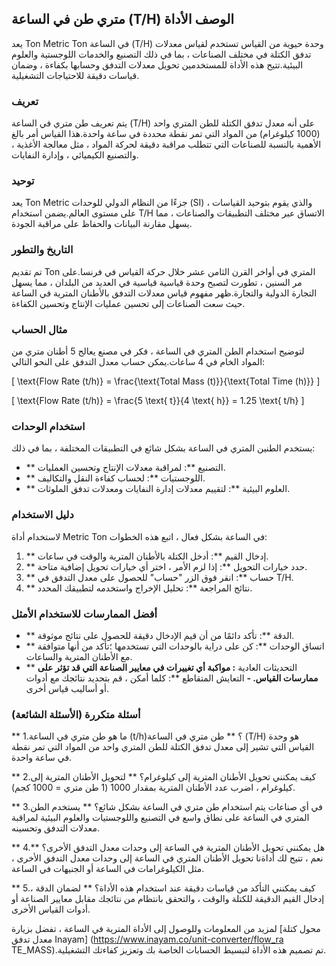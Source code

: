 ## متري طن في الساعة (T/H) الوصف الأداة

يعد Ton Metric Ton في الساعة (T/H) وحدة حيوية من القياس تستخدم لقياس معدلات تدفق الكتلة في مختلف الصناعات ، بما في ذلك التصنيع والخدمات اللوجستية والعلوم البيئية.تتيح هذه الأداة للمستخدمين تحويل معدلات التدفق وحسابها بكفاءة ، وضمان قياسات دقيقة للاحتياجات التشغيلية.

### تعريف

يتم تعريف طن متري في الساعة (T/H) على أنه معدل تدفق الكتلة للطن المتري واحد (1000 كيلوغرام) من المواد التي تمر نقطة محددة في ساعة واحدة.هذا القياس أمر بالغ الأهمية بالنسبة للصناعات التي تتطلب مراقبة دقيقة لحركة المواد ، مثل معالجة الأغذية ، والتصنيع الكيميائي ، وإدارة النفايات.

### توحيد

يعد Ton Metric جزءًا من النظام الدولي للوحدات (SI) ، والذي يقوم بتوحيد القياسات على مستوى العالم.يضمن استخدام T/H الاتساق عبر مختلف التطبيقات والصناعات ، مما يسهل مقارنة البيانات والحفاظ على مراقبة الجودة.

### التاريخ والتطور

تم تقديم Ton المتري في أواخر القرن الثامن عشر خلال حركة القياس في فرنسا.على مر السنين ، تطورت لتصبح وحدة قياسية قياسية في العديد من البلدان ، مما يسهل التجارة الدولية والتجارة.ظهر مفهوم قياس معدلات التدفق بالأطنان المترية في الساعة حيث سعت الصناعات إلى تحسين عمليات الإنتاج وتحسين الكفاءة.

### مثال الحساب

لتوضيح استخدام الطن المتري في الساعة ، فكر في مصنع يعالج 5 أطنان متري من المواد الخام في 4 ساعات.يمكن حساب معدل التدفق على النحو التالي:

\[ \text{Flow Rate (t/h)} = \frac{\text{Total Mass (t)}}{\text{Total Time (h)}} \]

\[ \text{Flow Rate (t/h)} = \frac{5 \text{ t}}{4 \text{ h}} = 1.25 \text{ t/h} \]

### استخدام الوحدات

يستخدم الطنين المتري في الساعة بشكل شائع في التطبيقات المختلفة ، بما في ذلك:

- ** التصنيع **: لمراقبة معدلات الإنتاج وتحسين العمليات.
- ** اللوجستيات **: لحساب كفاءة النقل والتكاليف.
- ** العلوم البيئية **: لتقييم معدلات إدارة النفايات ومعدلات تدفق الملوثات.

### دليل الاستخدام

لاستخدام أداة Metric Ton في الساعة بشكل فعال ، اتبع هذه الخطوات:

1. ** إدخال القيم **: أدخل الكتلة بالأطنان المترية والوقت في ساعات.
2. ** حدد خيارات التحويل **: إذا لزم الأمر ، اختر أي خيارات تحويل إضافية متاحة.
3. ** حساب **: انقر فوق الزر "حساب" للحصول على معدل التدفق في T/H.
4. ** نتائج المراجعة **: تحليل الإخراج واستخدمه لتطبيقك المحدد.

### أفضل الممارسات للاستخدام الأمثل

- ** الدقة **: تأكد دائمًا من أن قيم الإدخال دقيقة للحصول على نتائج موثوقة.
- ** اتساق الوحدات **: كن على دراية بالوحدات التي تستخدمها ؛تأكد من أنها متوافقة مع الأطنان المترية والساعات.
- ** التحديثات العادية **: مواكبة أي تغييرات في معايير الصناعة التي قد تؤثر على ممارسات القياس.
-** التعايش المتقاطع **: كلما أمكن ، قم بتحديد نتائجك مع أدوات أو أساليب قياس أخرى.

### أسئلة متكررة (الأسئلة الشائعة)

** 1.ما هو طن متري في الساعة (t/h)؟ **
طن متري في الساعة (T/H) هو وحدة القياس التي تشير إلى معدل تدفق الكتلة للطن المتري واحد من المواد التي تمر نقطة في ساعة واحدة.

** 2.كيف يمكنني تحويل الأطنان المترية إلى كيلوغرام؟ **
لتحويل الأطنان المترية إلى كيلوغرام ، اضرب عدد الأطنان المترية بمقدار 1000 (1 طن متري = 1000 كجم).

** 3.في أي صناعات يتم استخدام طن متري في الساعة بشكل شائع؟ **
يستخدم الطن المتري في الساعة على نطاق واسع في التصنيع واللوجستيات والعلوم البيئية لمراقبة معدلات التدفق وتحسينه.

** 4.هل يمكنني تحويل الأطنان المترية في الساعة إلى وحدات معدل التدفق الأخرى؟ **
نعم ، تتيح لك أداةنا تحويل الأطنان المتري في الساعة إلى وحدات معدل التدفق الأخرى ، مثل الكيلوغرامات في الساعة أو الجنيهات في الساعة.

** 5.كيف يمكنني التأكد من قياسات دقيقة عند استخدام هذه الأداة؟ **
لضمان الدقة ، إدخال القيم الدقيقة للكتلة والوقت ، والتحقق بانتظام من نتائجك مقابل معايير الصناعة أو أدوات القياس الأخرى.

لمزيد من المعلومات وللوصول إلى الأداة المترية في الساعة ، تفضل بزيارة [محول كتلة معدل تدفق Inayam] (https://www.inayam.co/unit-converter/flow_ra TE_MASS).تم تصميم هذه الأداة لتبسيط الحسابات الخاصة بك وتعزيز كفاءتك التشغيلية.